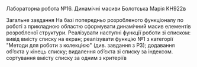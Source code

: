 Лабораторна робота №16. Динамічні масиви
Болотська Марія КН922в

Загальне завдання
На базі попередньо розробленого функціоналу по роботі з прикладною областю сформувати динамічний масив елементів розробленої структури. Реалізувати наступні функції роботи зі списком:
вивід вмісту списку на екран;
реалізувати функцію №1 з категорії "Методи для роботи з колекцією" (див. завдання з РЗ);
додавання об’єкта у кінець списку;
видалення об’єкта зі списку за індексом.
сортування вмісту списку за одним з критеріїв
